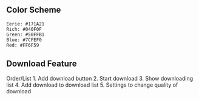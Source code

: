 ## Color Scheme

```
Eerie: #171A21
Rich: #040F0F
Green: #50FFB1
Blue: #7CFEF0
Red: #FF6F59
```

## Download Feature

Order/List
	1. Add download button
	2. Start download
	3. Show downloading list
	4. Add download to download list
	5. Settings to change quality of download
